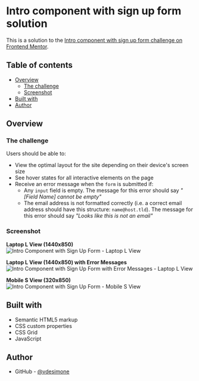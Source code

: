 # Intro component with sign up form solution

This is a solution to the [Intro component with sign up form challenge on Frontend Mentor](https://www.frontendmentor.io/challenges/intro-component-with-signup-form-5cf91bd49edda32581d28fd1).

## Table of contents

- [Overview](#overview)
  - [The challenge](#the-challenge)
  - [Screenshot](#screenshot)
- [Built with](#built-with)
- [Author](#author)

## Overview

### The challenge

Users should be able to:

- View the optimal layout for the site depending on their device's screen size
- See hover states for all interactive elements on the page
- Receive an error message when the `form` is submitted if:
  - Any `input` field is empty. The message for this error should say *"[Field Name] cannot be empty"*
  - The email address is not formatted correctly (i.e. a correct email address should have this structure: `name@host.tld`). The message for this error should say *"Looks like this is not an email"*

### Screenshot

<p>
  <strong>Laptop L View (1440x850)</strong>
  <br />
  <img src="https://github.com/user-attachments/assets/1815a666-0b1d-4da0-be56-adc5412e060a" alt="Intro Component with Sign Up Form - Laptop L View" />
</p>

<p>
  <strong>Laptop L View (1440x850) with Error Messages</strong>
  <br />
  <img src="https://github.com/user-attachments/assets/f16cce90-97cf-4c2d-9c99-91f6d48d17c4" alt="Intro Component with Sign Up Form with Error Messages - Laptop L View" />
</p>

<p>
  <strong>Mobile S View (320x850)</strong>
  <br />
  <img src="https://github.com/user-attachments/assets/b58f7a95-34d2-4d26-a029-397d66b7e984" alt="Intro Component with Sign Up Form - Mobile S View" />
</p>

## Built with

- Semantic HTML5 markup
- CSS custom properties
- CSS Grid
- JavaScript

## Author

- GitHub - [@vdesimone](https://github.com/vdesimone)
